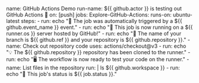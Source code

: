 name: GitHub Actions Demo
run-name: ${{ github.actor }} is testing out GitHub Actions 🚀
on: [push]
jobs:
Explore-GitHub-Actions:
runs-on: ubuntu-latest
steps: - run: echo "🎉 The job was automatically triggered by a ${{ github.event_name }} event." - run: echo "🐧 This job is now running on a ${{ runner.os }} server hosted by GitHub!" - run: echo "🔎 The name of your branch is ${{ github.ref }} and your repository is ${{ github.repository }}." - name: Check out repository code
uses: actions/checkout@v3 - run: echo "💡 The ${{ github.repository }} repository has been cloned to the runner." - run: echo "🖥️ The workflow is now ready to test your code on the runner." - name: List files in the repository
run: |
ls ${{ github.workspace }} - run: echo "🍏 This job's status is ${{ job.status }}."
